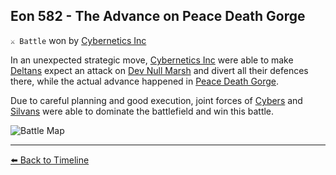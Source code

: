 ## Eon 582 - The Advance on Peace Death Gorge

`⚔️ Battle` won by [Cybernetics Inc](https://zeithalt.github.io/r/cybernetics_inc.html)

In an unexpected strategic move, [Cybernetics Inc](https://zeithalt.github.io/r/cybernetics_inc.html) were able to make [Deltans](https://zeithalt.github.io/r/deltans.html) expect an attack on [Dev Null Marsh](https://zeithalt.github.io/r/dev_null_marsh.html) and divert all their defences there, while the actual advance happened in [Peace Death Gorge](https://zeithalt.github.io/r/peace_death_gorge.html).

Due to careful planning and good execution, joint forces of [Cybers](https://zeithalt.github.io/r/cybers.html) and [Silvans](https://zeithalt.github.io/r/silvans.html) were able to dominate the battlefield and win this battle.

![Battle Map](https://zeithalt.github.io/t/m/eon0582.png)



----------
[⬅️ Back to Timeline](https://zeithalt.github.io/t/#eon0582)